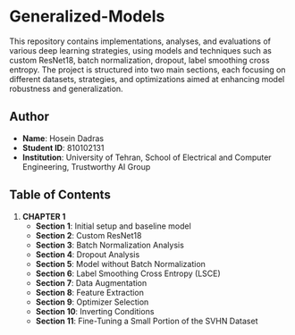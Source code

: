 # Generalized-Models

This repository contains implementations, analyses, and evaluations of various deep learning strategies, using models and techniques such as custom ResNet18, batch normalization, dropout, label smoothing cross entropy. The project is structured into two main sections, each focusing on different datasets, strategies, and optimizations aimed at enhancing model robustness and generalization.

## Author
- **Name**: Hosein Dadras
- **Student ID**: 810102131
- **Institution**: University of Tehran, School of Electrical and Computer Engineering, Trustworthy AI Group

## Table of Contents

1. **CHAPTER 1**
   - **Section 1**: Initial setup and baseline model
   - **Section 2**: Custom ResNet18
   - **Section 3**: Batch Normalization Analysis
   - **Section 4**: Dropout Analysis
   - **Section 5**: Model without Batch Normalization
   - **Section 6**: Label Smoothing Cross Entropy (LSCE)
   - **Section 7**: Data Augmentation
   - **Section 8**: Feature Extraction
   - **Section 9**: Optimizer Selection
   - **Section 10**: Inverting Conditions
   - **Section 11**: Fine-Tuning a Small Portion of the SVHN Dataset
